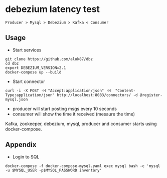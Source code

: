 # debezium latency test

```
Producer > Mysql > Debezium > Kafka < Consumer
```

## Usage

- Start services
```
git clone https://github.com/alok87/dbz
cd dbz
export DEBEZIUM_VERSION=2.1
docker-compose up --build
```

- Start connector
```
curl -i -X POST -H "Accept:application/json" -H  "Content-Type:application/json" http://localhost:8083/connectors/ -d @register-mysql.json
```

- producer will start posting msgs every 10 seconds
- consumer will show the time it received (mesaure the time)

Kafka, zookeeper, debezium, mysql, producer and consumer starts using docker-compose.

## Appendix

- Login to SQL
```
docker-compose -f docker-compose-mysql.yaml exec mysql bash -c 'mysql -u $MYSQL_USER -p$MYSQL_PASSWORD inventory'
```
